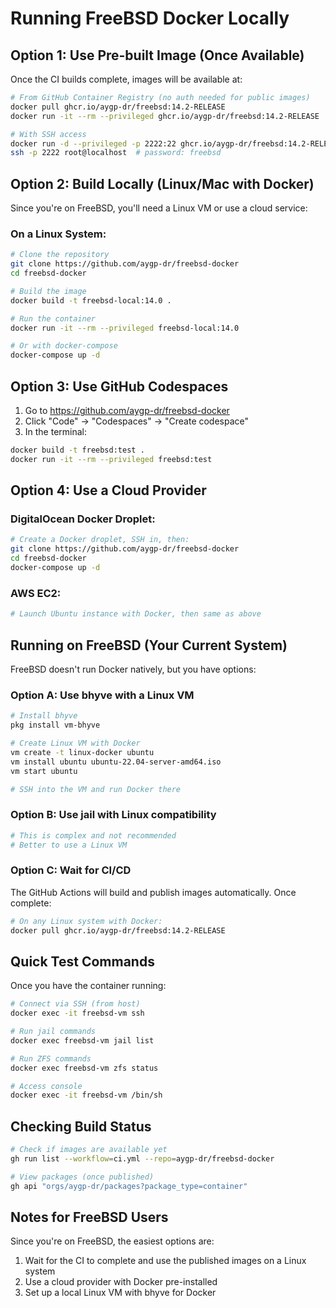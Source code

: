 # Running FreeBSD Docker Locally

## Option 1: Use Pre-built Image (Once Available)

Once the CI builds complete, images will be available at:
```bash
# From GitHub Container Registry (no auth needed for public images)
docker pull ghcr.io/aygp-dr/freebsd:14.2-RELEASE
docker run -it --rm --privileged ghcr.io/aygp-dr/freebsd:14.2-RELEASE

# With SSH access
docker run -d --privileged -p 2222:22 ghcr.io/aygp-dr/freebsd:14.2-RELEASE
ssh -p 2222 root@localhost  # password: freebsd
```

## Option 2: Build Locally (Linux/Mac with Docker)

Since you're on FreeBSD, you'll need a Linux VM or use a cloud service:

### On a Linux System:
```bash
# Clone the repository
git clone https://github.com/aygp-dr/freebsd-docker
cd freebsd-docker

# Build the image
docker build -t freebsd-local:14.0 .

# Run the container
docker run -it --rm --privileged freebsd-local:14.0

# Or with docker-compose
docker-compose up -d
```

## Option 3: Use GitHub Codespaces

1. Go to https://github.com/aygp-dr/freebsd-docker
2. Click "Code" → "Codespaces" → "Create codespace"
3. In the terminal:
```bash
docker build -t freebsd:test .
docker run -it --rm --privileged freebsd:test
```

## Option 4: Use a Cloud Provider

### DigitalOcean Docker Droplet:
```bash
# Create a Docker droplet, SSH in, then:
git clone https://github.com/aygp-dr/freebsd-docker
cd freebsd-docker
docker-compose up -d
```

### AWS EC2:
```bash
# Launch Ubuntu instance with Docker, then same as above
```

## Running on FreeBSD (Your Current System)

FreeBSD doesn't run Docker natively, but you have options:

### Option A: Use bhyve with a Linux VM
```bash
# Install bhyve
pkg install vm-bhyve

# Create Linux VM with Docker
vm create -t linux-docker ubuntu
vm install ubuntu ubuntu-22.04-server-amd64.iso
vm start ubuntu

# SSH into the VM and run Docker there
```

### Option B: Use jail with Linux compatibility
```bash
# This is complex and not recommended
# Better to use a Linux VM
```

### Option C: Wait for CI/CD
The GitHub Actions will build and publish images automatically. Once complete:
```bash
# On any Linux system with Docker:
docker pull ghcr.io/aygp-dr/freebsd:14.2-RELEASE
```

## Quick Test Commands

Once you have the container running:
```bash
# Connect via SSH (from host)
docker exec -it freebsd-vm ssh

# Run jail commands
docker exec freebsd-vm jail list

# Run ZFS commands  
docker exec freebsd-vm zfs status

# Access console
docker exec -it freebsd-vm /bin/sh
```

## Checking Build Status

```bash
# Check if images are available yet
gh run list --workflow=ci.yml --repo=aygp-dr/freebsd-docker

# View packages (once published)
gh api "orgs/aygp-dr/packages?package_type=container"
```

## Notes for FreeBSD Users

Since you're on FreeBSD, the easiest options are:
1. Wait for the CI to complete and use the published images on a Linux system
2. Use a cloud provider with Docker pre-installed
3. Set up a local Linux VM with bhyve for Docker